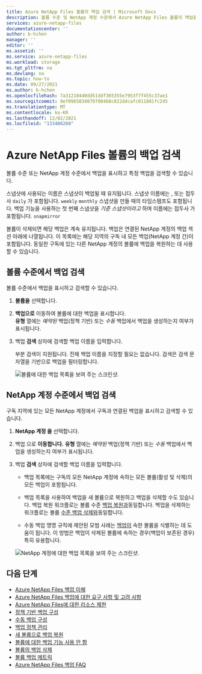```yaml
---
title: Azure NetApp Files 볼륨의 백업 검색 | Microsoft Docs
description: 볼륨 수준 및 NetApp 계정 수준에서 Azure NetApp Files 볼륨의 백업을 표시하고 검색하는 방법을 설명합니다.
services: azure-netapp-files
documentationcenter: ''
author: b-hchen
manager: ''
editor: ''
ms.assetid: ''
ms.service: azure-netapp-files
ms.workload: storage
ms.tgt_pltfrm: na
ms.devlang: na
ms.topic: how-to
ms.date: 09/27/2021
ms.author: b-hchen
ms.openlocfilehash: 7a31218440dd51ddf365355e7953f7f455c37ae1
ms.sourcegitcommit: 9ef0965834870700468c822ddcafc011881fc2d5
ms.translationtype: MT
ms.contentlocale: ko-KR
ms.lasthandoff: 12/02/2021
ms.locfileid: "133486260"
---
```

# <a name="search-backups-of-azure-netapp-files-volumes"></a>Azure NetApp Files 볼륨의 백업 검색

볼륨 수준 또는 NetApp 계정 수준에서 백업을 표시하고 특정 백업을 검색할 수 있습니다.

스냅샷에 사용되는 이름은 스냅샷이 백업될 때 유지됩니다. 스냅샷 이름에는 , 또는 접두사 `daily` 가 포함됩니다. `weekly` `monthly` 스냅샷을 만들 때의 타임스탬프도 포함됩니다. 백업 기능을 사용하는 첫 번째 스냅샷을 *기준 스냅샷이라고* 하며 이름에는 접두사 가 포함됩니다. `snapmirror`

볼륨이 삭제되면 해당 백업은 계속 유지됩니다. 백업은 연결된 NetApp 계정의 백업 섹션 아래에 나열됩니다. 이 목록에는 해당 지역의 구독 내 모든 백업(NetApp 계정 간)이 포함됩니다. 동일한 구독에 있는 다른 NetApp 계정의 볼륨에 백업을 복원하는 데 사용할 수 있습니다.

## <a name="search-backups-at-volume-level"></a>볼륨 수준에서 백업 검색    

볼륨 수준에서 백업을 표시하고 검색할 수 있습니다.

1. **볼륨을** 선택합니다.

2. **백업으로** 이동하여 볼륨에 대한 백업을 표시합니다.   
    **유형** 열에는 *예약된* 백업(정책 기반) 또는 *수동* 백업에서 백업을 생성하는지 여부가 표시됩니다.

3. 백업 **검색** 상자에 검색할 백업 이름을 입력합니다.  

    부분 검색이 지원됩니다. 전체 백업 이름을 지정할 필요는 없습니다. 검색은 검색 문자열을 기반으로 백업을 필터링합니다.

    ![볼륨에 대한 백업 목록을 보여 주는 스크린샷.](../media/azure-netapp-files/backup-search-volume-level.png)

## <a name="search-backups-at-netapp-account-level"></a>NetApp 계정 수준에서 백업 검색 

구독 지역에 있는 모든 NetApp 계정에서 구독과 연결된 백업을 표시하고 검색할 수 있습니다.   

1. **NetApp 계정 을** 선택합니다.

2. 백업 으로 **이동합니다.**
    **유형** 열에는 *예약된* 백업(정책 기반) 또는 *수동* 백업에서 백업을 생성하는지 여부가 표시됩니다. 

3. 백업 **검색** 상자에 검색할 백업 이름을 입력합니다.

    * 백업 목록에는 구독의 모든 NetApp 계정에 속하는 모든 볼륨(활성 및 삭제)의 모든 백업이 포함됩니다.

    * 백업 목록을 사용하여 백업을 새 볼륨으로 복원하고 백업을 삭제할 수도 있습니다. 백업 복원 워크플로는 볼륨 수준 [백업 복원과](backup-restore-new-volume.md)동일합니다. 백업을 삭제하는 워크플로는 볼륨 [수준 백업 삭제와](backup-delete.md)동일합니다.

    * 수동 백업 명명 규칙에 제안된 모범 사례는 [백업이](backup-configure-manual.md) 속한 볼륨을 식별하는 데 도움이 됩니다. 이 방법은 백업이 삭제된 볼륨에 속하는 경우(백업이 보존된 경우) 특히 유용합니다.

    ![NetApp 계정에 대한 백업 목록을 보여 주는 스크린샷.](../media/azure-netapp-files/backup-search-account-level.png)

## <a name="next-steps"></a>다음 단계  

* [Azure NetApp Files 백업 이해](backup-introduction.md)
* [Azure NetApp Files 백업에 대한 요구 사항 및 고려 사항](backup-requirements-considerations.md)
* [Azure NetApp Files에 대한 리소스 제한](azure-netapp-files-resource-limits.md)
* [정책 기반 백업 구성](backup-configure-policy-based.md)
* [수동 백업 구성](backup-configure-manual.md)
* [백업 정책 관리](backup-manage-policies.md)
* [새 볼륨으로 백업 복원](backup-restore-new-volume.md)
* [볼륨에 대한 백업 기능 사용 안 함](backup-disable.md)
* [볼륨의 백업 삭제](backup-delete.md)
* [볼륨 백업 메트릭](azure-netapp-files-metrics.md#volume-backup-metrics)
* [Azure NetApp Files 백업 FAQ](faq-backup.md)
